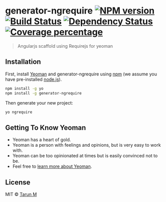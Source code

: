 # generator-ngrequire [![NPM version][npm-image]][npm-url] [![Build Status][travis-image]][travis-url] [![Dependency Status][daviddm-image]][daviddm-url] [![Coverage percentage][coveralls-image]][coveralls-url]
> Angularjs scaffold using Requirejs for yeoman

## Installation

First, install [Yeoman](http://yeoman.io) and generator-ngrequire using [npm](https://www.npmjs.com/) (we assume you have pre-installed [node.js](https://nodejs.org/)).

```bash
npm install -g yo
npm install -g generator-ngrequire
```

Then generate your new project:

```bash
yo ngrequire
```

## Getting To Know Yeoman

 * Yeoman has a heart of gold.
 * Yeoman is a person with feelings and opinions, but is very easy to work with.
 * Yeoman can be too opinionated at times but is easily convinced not to be.
 * Feel free to [learn more about Yeoman](http://yeoman.io/).

## License

MIT © [Tarun M](https://www.tarunmukherjee.com)


[npm-image]: https://badge.fury.io/js/generator-ngrequire.svg
[npm-url]: https://npmjs.org/package/generator-ngrequire
[travis-image]: https://travis-ci.org/tmukherjee13/generator-ngrequire.svg?branch=master
[travis-url]: https://travis-ci.org/tmukherjee13/generator-ngrequire
[daviddm-image]: https://david-dm.org/tmukherjee13/generator-ngrequire.svg?theme=shields.io
[daviddm-url]: https://david-dm.org/tmukherjee13/generator-ngrequire
[coveralls-image]: https://coveralls.io/repos/tmukherjee13/generator-ngrequire/badge.svg
[coveralls-url]: https://coveralls.io/r/tmukherjee13/generator-ngrequire
